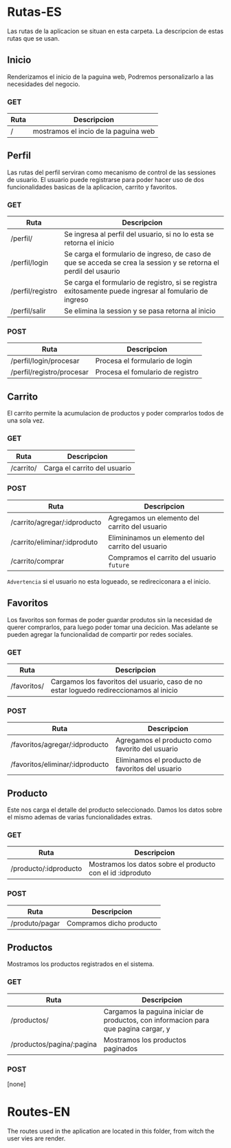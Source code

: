 # Rutas-ES

Las rutas de la aplicacion se situan en esta carpeta. La descripcion de estas rutas que se usan.

## Inicio

Renderizamos el inicio de la paguina web, Podremos personalizarlo a las necesidades del negocio.

### GET

| Ruta | Descripcion                          |
| ---- | ------------------------------------ |
| /    | mostramos el incio de la paguina web |

## Perfil

Las rutas del perfil serviran como mecanismo de control de las sessiones de usuario. El usuario puede registrarse para poder hacer uso de dos funcionalidades basicas de la aplicacion, carrito y favoritos.

### GET

| Ruta             | Descripcion                                                  |
| ---------------- | ------------------------------------------------------------ |
| /perfil/         | Se ingresa al perfil del usuario, si no lo esta se retorna el inicio |
| /perfil/login    | Se carga el formulario de ingreso, de caso de que se acceda se crea la session y se retorna el perdil del usaurio |
| /perfil/registro | Se carga el formulario de registro, si se registra exitosamente puede ingresar al fomulario de ingreso |
| /perfil/salir    | Se elimina la session y se pasa retorna al inicio            |

### POST

| Ruta                      | Descripcion                      |
| ------------------------- | -------------------------------- |
| /perfil/login/procesar    | Procesa el formulario de login   |
| /perfil/registro/procesar | Procesa el fomulario de registro |

## Carrito

El carrito permite la acumulacion de productos y poder comprarlos todos de una sola vez.

### GET

| Ruta      | Descripcion                  |
| --------- | ---------------------------- |
| /carrito/ | Carga el carrito del usuario |

### POST

| Ruta                         | Descripcion                                      |
| ---------------------------- | ------------------------------------------------ |
| /carrito/agregar/:idproducto | Agregamos un elemento del carrito del usuario    |
| /carrito/eliminar/:idproduto | Elimininamos un elemento del carrito del usuario |
| /carrito/comprar             | Compramos el carrito del usuario `future`        |

`Advertencia` si el usuario no esta logueado, se redireciconara a el inicio.

## Favoritos

Los favoritos son formas de poder guardar produtos sin la necesidad de querer comprarlos, para luego poder tomar una decicion. Mas adelante se pueden agregar la funcionalidad de compartir por redes sociales.

### GET

| Ruta        | Descripcion                                                  |
| ----------- | ------------------------------------------------------------ |
| /favoritos/ | Cargamos los favoritos del usuario, caso de no estar loguedo redireccionamos al inicio |

### POST

| Ruta                            | Descripcion                                     |
| ------------------------------- | ----------------------------------------------- |
| /favoritos/agregar/:idproducto  | Agregamos el producto como favorito del usuario |
| /favoritos/eliminar/:idproducto | Eliminamos el producto de favoritos del usuario |

## Producto

Este nos carga el detalle del producto seleccionado. Damos los datos sobre el mismo ademas de varias funcionalidades extras.

### GET

| Ruta                  | Descripcion                                                |
| --------------------- | ---------------------------------------------------------- |
| /producto/:idproducto | Mostramos los datos sobre el producto con el id :idproduto |

### POST

| Ruta           | Descripcion              |
| -------------- | ------------------------ |
| /produto/pagar | Compramos dicho producto |

## Productos

Mostramos los productos registrados en el sistema. 

### GET

| Ruta                      | Descripcion                                                  |
| ------------------------- | ------------------------------------------------------------ |
| /productos/               | Cargamos la paguina iniciar de productos, con informacion para que pagina cargar, y |
| /productos/pagina/:pagina | Mostramos los productos paginados                            |

### POST

[none]

# Routes-EN

The routes used in the aplication are located in this folder, from witch the user vies are render.	